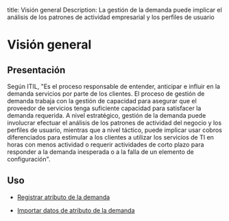 title: Visión general
Description: La gestión de la demanda puede implicar el análisis de los patrones de actividad empresarial y los perfiles de usuario
# Visión general


Presentación
----------------

Según ITIL, "Es el proceso responsable de entender, anticipar e influir en la
demanda servicios por parte de los clientes. El proceso de gestión de demanda
trabaja con la gestión de capacidad para asegurar que el proveedor de servicios
tenga suficiente capacidad para satisfacer la demanda requerida. A nivel
estratégico, gestión de la demanda puede involucrar efectuar el análisis de los
patrones de actividad del negocio y los perfiles de usuario, mientras que a
nivel táctico, puede implicar usar cobros diferenciados para estimular a los
clientes a utilizar los servicios de TI en horas con menos actividad o requerir
actividades de corto plazo para responder a la demanda inesperada o a la falla
de un elemento de configuración".

Uso
-------

- [Registrar atributo de la demanda](/es-es/citsmart-platform-9/processes/demand/use/register-demand-attribute.html)

- [Importar datos de atributo de la demanda](/es-es/citsmart-platform-9/processes/demand/use/import-demand-attibute-data.html)


<!-- !!! tip "About"

    <b>Product/Version:</b> CITSmart | 8.00 &nbsp;&nbsp;
    <b>Updated:</b>01/28/2019 – Anna Martins

